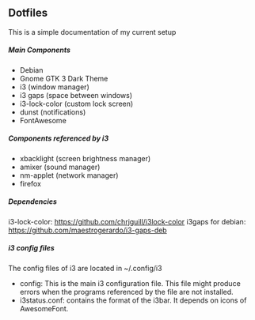 ## Dotfiles
This is a simple documentation of my current setup

##### Main Components
* Debian
* Gnome GTK 3 Dark Theme
* i3 (window manager)
* i3 gaps (space between windows)
* i3-lock-color (custom lock screen)
* dunst (notifications)
* FontAwesome


##### Components referenced by i3
* xbacklight (screen brightness manager)
* amixer (sound manager)
* nm-applet (network manager)
* firefox

##### Dependencies
i3-lock-color:
https://github.com/chrjguill/i3lock-color
i3gaps for debian:
https://github.com/maestrogerardo/i3-gaps-deb 

##### i3 config files
The config files of i3 are located in ~/.config/i3
* config: This is the main i3 configuration file. This file might produce errors when the programs referenced by the file are not installed.
* i3status.conf: contains the format of the i3bar. It depends on icons of AwesomeFont. 
